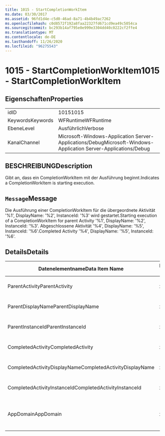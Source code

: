 ```yaml
---
title: 1015 - StartCompletionWorkItem
ms.date: 03/30/2017
ms.assetid: 96fd1d4e-c5d0-46ad-8a71-4b4b49ac7262
ms.openlocfilehash: c0d8572f192a8faa22327fd671cd9ea49c5054ca
ms.sourcegitcommit: bc293b14af795e0e999e3304dd40c0222cf2ffe4
ms.translationtype: MT
ms.contentlocale: de-DE
ms.lasthandoff: 11/26/2020
ms.locfileid: "96275543"
---
```

# <a name="1015---startcompletionworkitem"></a><span data-ttu-id="785e9-102">1015 - StartCompletionWorkItem</span><span class="sxs-lookup"><span data-stu-id="785e9-102">1015 - StartCompletionWorkItem</span></span>

## <a name="properties"></a><span data-ttu-id="785e9-103">Eigenschaften</span><span class="sxs-lookup"><span data-stu-id="785e9-103">Properties</span></span>  
  
|||  
|-|-|  
|<span data-ttu-id="785e9-104">id</span><span class="sxs-lookup"><span data-stu-id="785e9-104">ID</span></span>|<span data-ttu-id="785e9-105">1015</span><span class="sxs-lookup"><span data-stu-id="785e9-105">1015</span></span>|  
|<span data-ttu-id="785e9-106">Keywords</span><span class="sxs-lookup"><span data-stu-id="785e9-106">Keywords</span></span>|<span data-ttu-id="785e9-107">WFRuntime</span><span class="sxs-lookup"><span data-stu-id="785e9-107">WFRuntime</span></span>|  
|<span data-ttu-id="785e9-108">Ebene</span><span class="sxs-lookup"><span data-stu-id="785e9-108">Level</span></span>|<span data-ttu-id="785e9-109">Ausführlich</span><span class="sxs-lookup"><span data-stu-id="785e9-109">Verbose</span></span>|  
|<span data-ttu-id="785e9-110">Kanal</span><span class="sxs-lookup"><span data-stu-id="785e9-110">Channel</span></span>|<span data-ttu-id="785e9-111">Microsoft-Windows-Application Server-Applications/Debug</span><span class="sxs-lookup"><span data-stu-id="785e9-111">Microsoft-Windows-Application Server-Applications/Debug</span></span>|  
  
## <a name="description"></a><span data-ttu-id="785e9-112">BESCHREIBUNG</span><span class="sxs-lookup"><span data-stu-id="785e9-112">Description</span></span>  

 <span data-ttu-id="785e9-113">Gibt an, dass ein CompletionWorkItem mit der Ausführung beginnt.</span><span class="sxs-lookup"><span data-stu-id="785e9-113">Indicates a CompletionWorkItem is starting execution.</span></span>  
  
## <a name="message"></a><span data-ttu-id="785e9-114">`Message`</span><span class="sxs-lookup"><span data-stu-id="785e9-114">Message</span></span>  

 <span data-ttu-id="785e9-115">Die Ausführung einer CompletionWorkItem für die übergeordnete Aktivität '%1', DisplayName: '%2', InstanceId: '%3' wird gestartet.</span><span class="sxs-lookup"><span data-stu-id="785e9-115">Starting execution of a CompletionWorkItem for parent Activity '%1', DisplayName: '%2', InstanceId: '%3'.</span></span> <span data-ttu-id="785e9-116">Abgeschlossene Aktivität '%4', DisplayName: '%5', InstanceId: '%6'.</span><span class="sxs-lookup"><span data-stu-id="785e9-116">Completed Activity '%4', DisplayName: '%5', InstanceId: '%6'.</span></span>  
  
## <a name="details"></a><span data-ttu-id="785e9-117">Details</span><span class="sxs-lookup"><span data-stu-id="785e9-117">Details</span></span>  
  
|<span data-ttu-id="785e9-118">Datenelementname</span><span class="sxs-lookup"><span data-stu-id="785e9-118">Data Item Name</span></span>|<span data-ttu-id="785e9-119">Datenelementtyp</span><span class="sxs-lookup"><span data-stu-id="785e9-119">Data Item Type</span></span>|<span data-ttu-id="785e9-120">BESCHREIBUNG</span><span class="sxs-lookup"><span data-stu-id="785e9-120">Description</span></span>|  
|--------------------|--------------------|-----------------|  
|<span data-ttu-id="785e9-121">ParentActivity</span><span class="sxs-lookup"><span data-stu-id="785e9-121">ParentActivity</span></span>|<span data-ttu-id="785e9-122">xs:string</span><span class="sxs-lookup"><span data-stu-id="785e9-122">xs:string</span></span>|<span data-ttu-id="785e9-123">Der Typname der übergeordneten Aktivität.</span><span class="sxs-lookup"><span data-stu-id="785e9-123">The type name of the parent activity.</span></span>|  
|<span data-ttu-id="785e9-124">ParentDisplayName</span><span class="sxs-lookup"><span data-stu-id="785e9-124">ParentDisplayName</span></span>|<span data-ttu-id="785e9-125">xs:string</span><span class="sxs-lookup"><span data-stu-id="785e9-125">xs:string</span></span>|<span data-ttu-id="785e9-126">Der Anzeigename der übergeordneten Aktivität.</span><span class="sxs-lookup"><span data-stu-id="785e9-126">The display name of the parent activity.</span></span>|  
|<span data-ttu-id="785e9-127">ParentInstanceId</span><span class="sxs-lookup"><span data-stu-id="785e9-127">ParentInstanceId</span></span>|<span data-ttu-id="785e9-128">xs:string</span><span class="sxs-lookup"><span data-stu-id="785e9-128">xs:string</span></span>|<span data-ttu-id="785e9-129">Die Instanz-ID der übergeordneten Aktivität.</span><span class="sxs-lookup"><span data-stu-id="785e9-129">The instance id of the parent activity.</span></span>|  
|<span data-ttu-id="785e9-130">CompletedActivity</span><span class="sxs-lookup"><span data-stu-id="785e9-130">CompletedActivity</span></span>|<span data-ttu-id="785e9-131">xs:string</span><span class="sxs-lookup"><span data-stu-id="785e9-131">xs:string</span></span>|<span data-ttu-id="785e9-132">Der Typname der abgeschlossenen Aktivität.</span><span class="sxs-lookup"><span data-stu-id="785e9-132">The type name of the completed activity.</span></span>|  
|<span data-ttu-id="785e9-133">CompletedActivityDisplayName</span><span class="sxs-lookup"><span data-stu-id="785e9-133">CompletedActivityDisplayName</span></span>|<span data-ttu-id="785e9-134">xs:string</span><span class="sxs-lookup"><span data-stu-id="785e9-134">xs:string</span></span>|<span data-ttu-id="785e9-135">Der Anzeigename der abgeschlossenen Aktivität.</span><span class="sxs-lookup"><span data-stu-id="785e9-135">The display name of the completed activity.</span></span>|  
|<span data-ttu-id="785e9-136">CompletedActivityInstanceId</span><span class="sxs-lookup"><span data-stu-id="785e9-136">CompletedActivityInstanceId</span></span>|<span data-ttu-id="785e9-137">xs:string</span><span class="sxs-lookup"><span data-stu-id="785e9-137">xs:string</span></span>|<span data-ttu-id="785e9-138">Die Instanz-ID der abgeschlossenen Aktivität.</span><span class="sxs-lookup"><span data-stu-id="785e9-138">The instance id of the completed activity.</span></span>|  
|<span data-ttu-id="785e9-139">AppDomain</span><span class="sxs-lookup"><span data-stu-id="785e9-139">AppDomain</span></span>|<span data-ttu-id="785e9-140">xs:string</span><span class="sxs-lookup"><span data-stu-id="785e9-140">xs:string</span></span>|<span data-ttu-id="785e9-141">Die von AppDomain.CurrentDomain.FriendlyName zurückgegebene Zeichenfolge.</span><span class="sxs-lookup"><span data-stu-id="785e9-141">The string returned by AppDomain.CurrentDomain.FriendlyName.</span></span>|
